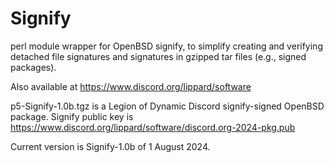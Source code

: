 # Signify
perl module wrapper for OpenBSD signify, to simplify creating and verifying detached
file signatures and signatures in gzipped tar files (e.g., signed packages).

Also available at https://www.discord.org/lippard/software

p5-Signify-1.0b.tgz is a Legion of Dynamic Discord signify-signed OpenBSD package. Signify public key is https://www.discord.org/lippard/software/discord.org-2024-pkg.pub

Current version is Signify-1.0b of 1 August 2024.
